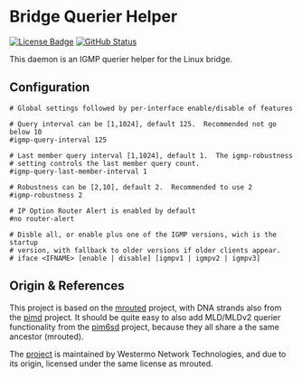 Bridge Querier Helper
=====================
[![License Badge][]][License] [![GitHub Status][]][GitHub]

This daemon is an IGMP querier helper for the Linux bridge.


Configuration
-------------

```ApacheConf
# Global settings followed by per-interface enable/disable of features

# Query interval can be [1,1024], default 125.  Recommended not go below 10
#igmp-query-interval 125

# Last member query interval [1,1024], default 1.  The igmp-robustness
# setting controls the last member query count.
#igmp-query-last-member-interval 1

# Robustness can be [2,10], default 2.  Recommended to use 2
#igmp-robustness 2

# IP Option Router Alert is enabled by default
#no router-alert

# Disble all, or enable plus one of the IGMP versions, wich is the startup
# version, with fallback to older versions if older clients appear.
# iface <IFNAME> [enable | disable] [igmpv1 | igmpv2 | igmpv3]
```


Origin & References
-------------------

This project is based on the [mrouted][] project, with DNA strands also from
the [pimd][] project.  It should be quite easy to also add MLD/MLDv2 querier
functionality from the [pim6sd][] project, because they all share a the same
ancestor (mrouted).

The [project][1] is maintained by Westermo Network Technologies, and due to
its origin, licensed under the same license as mrouted.

[1]:             https://github.com/westermo/querierd/
[GitHub]:        https://github.com/westermo/querierd/actions/workflows/build.yml/
[GitHub Status]: https://github.com/westermo/querierd/actions/workflows/build.yml/badge.svg
[mrouted]:       https://github.com/troglobit/mrouted/
[pimd]:          https://github.com/troglobit/pimd/
[pim6sd]:        https://github.com/troglobit/pim6sd/
[License]:       http://www.openbsd.org/cgi-bin/cvsweb/src/usr.sbin/mrouted/LICENSE
[License Badge]: https://img.shields.io/badge/License-BSD%203--Clau

